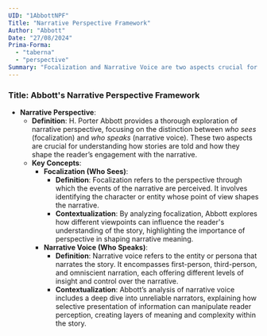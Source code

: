 ```yaml
---
UID: "1AbbottNPF"
Title: "Narrative Perspective Framework"
Author: "Abbott"
Date: "27/08/2024"
Prima-Forma:
  - "taberna"
  - "perspective"
Summary: "Focalization and Narrative Voice are two aspects crucial for understanding how stories are told and how they shape the reader's engagement with the narrative."
---
```


### Title: **Abbott's Narrative Perspective Framework**
- **Narrative Perspective**:
  - **Definition**: H. Porter Abbott provides a thorough exploration of narrative perspective, focusing on the distinction between *who sees* (focalization) and *who speaks* (narrative voice). These two aspects are crucial for understanding how stories are told and how they shape the reader’s engagement with the narrative.
  - **Key Concepts**:
    - **Focalization (Who Sees)**:
      - **Definition**: Focalization refers to the perspective through which the events of the narrative are perceived. It involves identifying the character or entity whose point of view shapes the narrative.
      - **Contextualization**: By analyzing focalization, Abbott explores how different viewpoints can influence the reader's understanding of the story, highlighting the importance of perspective in shaping narrative meaning.
    - **Narrative Voice (Who Speaks)**:
      - **Definition**: Narrative voice refers to the entity or persona that narrates the story. It encompasses first-person, third-person, and omniscient narration, each offering different levels of insight and control over the narrative.
      - **Contextualization**: Abbott’s analysis of narrative voice includes a deep dive into unreliable narrators, explaining how selective presentation of information can manipulate reader perception, creating layers of meaning and complexity within the story.
